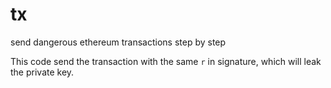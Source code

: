 # tx
send dangerous ethereum transactions step by step

This code send the transaction with the same `r` in signature, which will leak the private key.
